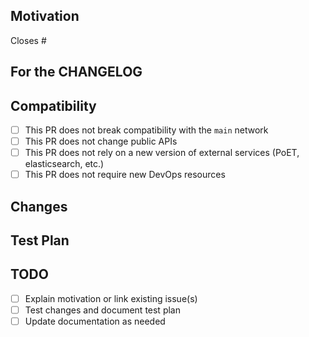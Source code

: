 ## Motivation
<!-- Please mention the issue fixed by this PR or detailed motivation -->
Closes #
<!-- `Closes #XXXX, closes #XXXX, ...` links mentioned issues to this PR and automatically closes them when this it's merged -->

## For the CHANGELOG
<!-- If this change affects the users, please describe the change in  a one-liner using their terms,
please start your line with Added, Fixed, Changed or Removed -->

## Compatibility
<!-- Please check these items as applicable to ensure we properly name the version -->
- [ ] This PR does not break compatibility with the `main` network
- [ ] This PR does not change public APIs
- [ ] This PR does not rely on a new version of external services (PoET, elasticsearch, etc.)
- [ ] This PR does not require new DevOps resources

## Changes
<!-- Please describe in detail the changes made -->

## Test Plan
<!-- Please specify how these changes were tested 
(e.g. unit tests, manual testing, etc.) -->

## TODO
<!-- This section should be removed when all items are complete -->
- [ ] Explain motivation or link existing issue(s)
- [ ] Test changes and document test plan
- [ ] Update documentation as needed
